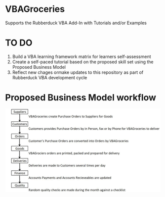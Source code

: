 # VBAGroceries
Supports the Rubberduck VBA Add-In with Tutorials and/or Examples 

# TO DO
1. Build a VBA learning framework matrix for learners self-assessment
2. Create a self-paced tutorial based on the proposed skill set using the Proposed Business Model
3. Reflect new chages ormake updates to this repository as part of Rubberduck VBA development cycle  

# Proposed Business Model workflow

![alt text](https://github.com/PeterMTaylor/VBAGroceries/blob/master/VBAGroceries%20Business%20Model.JPG)
